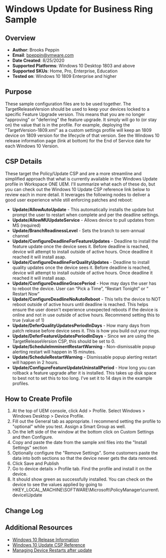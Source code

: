 # Windows Update for Business Ring Sample

## Overview
- **Author**: Brooks Peppin
- **Email**: bpeppin@vmware.com
- **Date Created**: 8/25/2020
- **Supported Platforms**: Windows 10 Desktop 1803 and above 
- **Supported SKUs**: Home, Pro, Enterprise, Education
- **Tested on**: Windows 10 1809 Enterprise and higher

## Purpose 
These sample configuration files are to be used together. The TargetReleaseVersion should be used to keep your devices locked to a specific Feature Upgrade version. This means that you are no longer "approving" or "deferring" the feature upgrade. It simply will go to (or stay on) the value that is in the profile. For example, deploying the "TargetVersion-1809.xml" as a custom settings profile will keep an 1809 device on 1809 version for the lifecycle of that version. See the Windows 10 release information page (link at bottom) for the End of Service date for each Windows 10 Version.

## CSP Details
These target the Policy/Update CSP and are a more streamline and simplified approach that what is currently available in the Windows Update profile in Workspace ONE UEM. I'll summarize what each of these do, but you can check out the Windows 10 Update CSP reference link below to review each in more detail. It leverages the following nodes to deliver a good user experience while still enforcing patches and reboot:

- **Update/AllowAutoUpdate** - This automatically installs the update but prompt the user to restart when complete and per the deadline settings.
- **Update/AllowMUUpdateService** - Allows device to pull updates from MS (required)
- **Update/BranchReadinessLevel** - Sets the branch to sem-annual channel
- **Update/ConfigureDeadlineForFeatureUpdates** - Deadline to install the feature update once the device sees it. Before deadline is reached, device will attempt to install outside of active hours. Once deadline it reached it will install asap.
- **Update/ConfigureDeadlineForQualityUpdates** - Deadline to install quality updates once the device sees it. Before deadline is reached, device will attempt to install outside of active hours. Once deadline it reached it will install asap.
- **Update/ConfigureDeadlineGracePeriod** - How may days the user has to reboot the device. User can “Pick a Time”, “Restart Tonight”  or “ Restart Now”
- **Update/ConfigureDeadlineNoAutoReboot** - This tells the device to NOT reboot outside of active hours until deadline is reached. This helps ensure the user doesn't experience unexpected reboots if the device is online and not in use outside of active hours. Recommend setting this to true (value of 1)
- **Update/DeferQualityUpdatesPeriodInDays** - How many days from patch release before device sees it. This is how you build out your rings. 
- **Update/DeferFeatureUpdatesPeriodInDays** - Since we are using the TargetReleaseVersion CSP, this should be set to 0. 
- **Update/ScheduleImminentRestartWarning** - Non-dismissable popup alerting restart will happen in 15 minutes.
- **Update/ScheduleRestartWarning** - Dismissable popup alerting restart will happen in 2 hours.
- **Update/ConfigureFeatureUpdateUninstallPeriod** - How long you can rollback a feature upgrade after it is installed. This takes up disk space to best not to set this to too long. I've set it to 14 days in the example profiles. 

## How to Create Profile
1. At the top of UEM console, click Add > Profile. Select Windows > Windows Desktop > Device Profile. 
2. Fill out the General tab as appropriate. I recommend setting the profile to "optional" while you test. Assign a Smart Group as well.
3. On the left side of the window at the bottom click on Custom Settings and then Configure.
4. Copy and paste the date from the sample xml files into the "Install Settings" section
5. Optionally configure the "Remove Settings". Some customers paste the data into both sections so that the device never gets the data removed.
6. Click Save and Publish
7. Go to device details > Profile tab. Find the profile and install it on the device.
8. It should show green as successfully installed. You can check on the device to see the values applied by going to HKEY_LOCAL_MACHINE\SOFTWARE\Microsoft\PolicyManager\current\device\Update


## Change Log

## Additional Resources
* [Windows 10 Release Information](https://docs.microsoft.com/en-us/windows/release-information/)
* [Windows 10 Update CSP Reference](https://docs.microsoft.com/en-us/windows/client-management/mdm/policy-csp-update)
* [Managing Device Restarts after update](https://docs.microsoft.com/en-us/windows/deployment/update/waas-restart)
